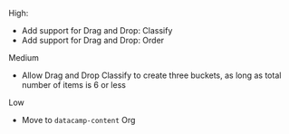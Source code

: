 High:
* Add support for Drag and Drop: Classify
* Add support for Drag and Drop: Order

Medium
* Allow Drag and Drop Classify to create three buckets, as long as total number of items is 6 or less

Low
* Move to `datacamp-content` Org
